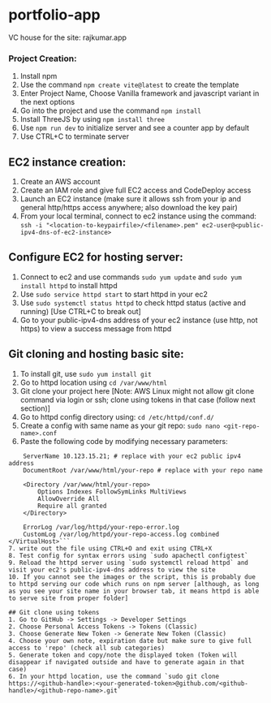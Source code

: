 # portfolio-app
VC house for the site: rajkumar.app

### Project Creation:
1. Install npm
2. Use the command `npm create vite@latest` to create the template
3. Enter Project Name, Choose Vanilla framework and javascript variant in the next options
4. Go into the project and use the command `npm install`
5. Install ThreeJS by using `npm install three`
6. Use `npm run dev` to initialize server and see a counter app by default
7. Use CTRL+C to terminate server

## EC2 instance creation:
1. Create an AWS account
2. Create an IAM role and give full EC2 access and CodeDeploy access 
3. Launch an EC2 instance (make sure it allows ssh from your ip and general http/https access anywhere; also download the key pair)
4. From your local terminal, connect to ec2 instance using the command: `ssh -i "<location-to-keypairfile>/<filename>.pem" ec2-user@<public-ipv4-dns-of-ec2-instance>`

## Configure EC2 for hosting server:
1. Connect to ec2 and use commands `sudo yum update` and `sudo yum install httpd` to install httpd
2. Use `sudo service httpd start` to start httpd in your ec2
3. Use `sudo systemctl status httpd` to check httpd status (active and running) [Use CTRL+C to break out]
4. Go to your public-ipv4-dns address of your ec2 instance (use http, not https) to view a success message from httpd

## Git cloning and hosting basic site:
1. To install git, use `sudo yum install git`
2. Go to httpd location using `cd /var/www/html`
3. Git clone your project here [Note: AWS Linux might not allow git clone command via login or ssh; clone using tokens in that case (follow next section)]
4. Go to httpd config directory using: `cd /etc/httpd/conf.d/`
5. Create a config with same name as your git repo: `sudo nano <git-repo-name>.conf`
6. Paste the following code by modifying necessary parameters:
```<VirtualHost *:80>
    ServerName 10.123.15.21; # replace with your ec2 public ipv4 address
    DocumentRoot /var/www/html/your-repo # replace with your repo name

    <Directory /var/www/html/your-repo>
        Options Indexes FollowSymLinks MultiViews
        AllowOverride All
        Require all granted
    </Directory>

    ErrorLog /var/log/httpd/your-repo-error.log
    CustomLog /var/log/httpd/your-repo-access.log combined
</VirtualHost>```
7. write out the file using CTRL+O and exit using CTRL+X
8. Test config for syntax errors using `sudo apachectl configtest`
9. Reload the httpd server using `sudo systemctl reload httpd` and visit your ec2's public-ipv4-dns address to view the site
10. If you cannot see the images or the script, this is probably due to httpd serving our code which runs on npm server [although, as long as you see your site name in your browser tab, it means httpd is able to serve site from proper folder]

## Git clone using tokens
1. Go to GitHub -> Settings -> Developer Settings
2. Choose Personal Access Tokens -> Tokens (Classic)
3. Choose Generate New Token -> Generate New Token (Classic)
4. Choose your own note, expiration date but make sure to give full access to 'repo' (check all sub categories)
5. Generate token and copy/note the displayed token (Token will disappear if navigated outside and have to generate again in that case)
6. In your httpd location, use the command `sudo git clone https://<github-handle>:<your-generated-token>@github.com/<github-handle>/<github-repo-name>.git`


